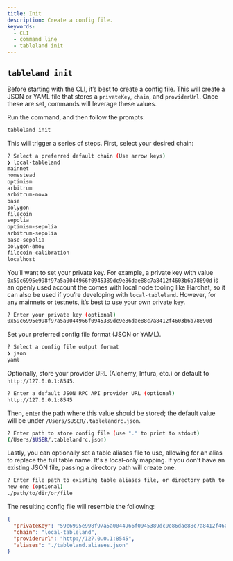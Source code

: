 ```yaml
---
title: Init
description: Create a config file.
keywords:
  - CLI
  - command line
  - tableland init
---
```


## `tableland init`

Before starting with the CLI, it’s best to create a config file. This will create a JSON or YAML file that stores a `privateKey`, `chain`, and `providerUrl`. Once these are set, commands will leverage these values.

Run the command, and then follow the prompts:

```bash
tableland init
```

This will trigger a series of steps. First, select your desired chain:

```bash
? Select a preferred default chain (Use arrow keys)
❯ local-tableland
mainnet
homestead
optimism
arbitrum
arbitrum-nova
base
polygon
filecoin
sepolia
optimism-sepolia
arbitrum-sepolia
base-sepolia
polygon-amoy
filecoin-calibration
localhost
```

You’ll want to set your private key. For example, a private key with value `0x59c6995e998f97a5a0044966f0945389dc9e86dae88c7a8412f4603b6b78690d` is an openly used account the comes with local node tooling like Hardhat, so it can also be used if you’re developing with `local-tableland`. However, for any mainnets or testnets, it’s best to use your own private key.

```bash
? Enter your private key (optional)
0x59c6995e998f97a5a0044966f0945389dc9e86dae88c7a8412f4603b6b78690d
```

Set your preferred config file format (JSON or YAML).

```bash
? Select a config file output format
❯ json
yaml
```

Optionally, store your provider URL (Alchemy, Infura, etc.) or default to `http://127.0.0.1:8545`.

```bash
? Enter a default JSON RPC API provider URL (optional)
http://127.0.0.1:8545
```

Then, enter the path where this value should be stored; the default value will be under `/Users/$USER/.tablelandrc.json`.

```bash
? Enter path to store config file (use "." to print to stdout)
(/Users/$USER/.tablelandrc.json)
```

Lastly, you can optionally set a table aliases file to use, allowing for an alias to replace the full table name. It's a local-only mapping. If you don't have an existing JSON file, passing a directory path will create one.

```bash
? Enter file path to existing table aliases file, or directory path to create a
new one (optional)
./path/to/dir/or/file
```

The resulting config file will resemble the following:

```json title=".tablelandrc.json"
{
  "privateKey": "59c6995e998f97a5a0044966f0945389dc9e86dae88c7a8412f4603b6b78690d",
  "chain": "local-tableland",
  "providerUrl": "http://127.0.0.1:8545",
  "aliases": "./tableland.aliases.json"
}
```
